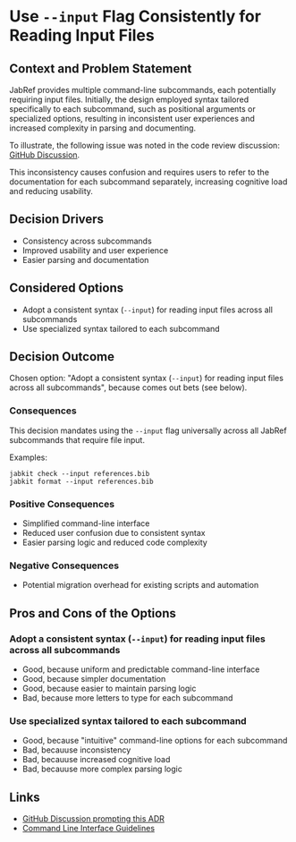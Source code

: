 # Use `--input` Flag Consistently for Reading Input Files

## Context and Problem Statement

JabRef provides multiple command-line subcommands, each potentially requiring input files.
Initially, the design employed syntax tailored specifically to each subcommand, such as positional arguments or specialized options, resulting in inconsistent user experiences and increased complexity in parsing and documenting.

To illustrate, the following issue was noted in the code review discussion: [GitHub Discussion](https://github.com/JabRef/jabref/pull/13158#discussion_r2106254233).

This inconsistency causes confusion and requires users to refer to the documentation for each subcommand separately, increasing cognitive load and reducing usability.

## Decision Drivers

* Consistency across subcommands
* Improved usability and user experience
* Easier parsing and documentation

## Considered Options

* Adopt a consistent syntax (`--input`) for reading input files across all subcommands
* Use specialized syntax tailored to each subcommand

## Decision Outcome

Chosen option: "Adopt a consistent syntax (`--input`) for reading input files across all subcommands", because comes out bets (see below).

### Consequences

This decision mandates using the `--input` flag universally across all JabRef subcommands that require file input.

Examples:

```shell
jabkit check --input references.bib
jabkit format --input references.bib
```

### Positive Consequences

* Simplified command-line interface
* Reduced user confusion due to consistent syntax
* Easier parsing logic and reduced code complexity

### Negative Consequences

* Potential migration overhead for existing scripts and automation

## Pros and Cons of the Options

### Adopt a consistent syntax (`--input`) for reading input files across all subcommands

* Good, because uniform and predictable command-line interface
* Good, because simpler documentation
* Good, because easier to maintain parsing logic
* Bad, because more letters to type for each subcommand

### Use specialized syntax tailored to each subcommand

* Good, because "intuitive" command-line options for each subcommand
* Bad, becauuse inconsistency
* Bad, becauuse increased cognitive load
* Bad, becauuse more complex parsing logic

## Links

* [GitHub Discussion prompting this ADR](https://github.com/JabRef/jabref/pull/13158#discussion_r2106254233)
* [Command Line Interface Guidelines](https://clig.dev/)
